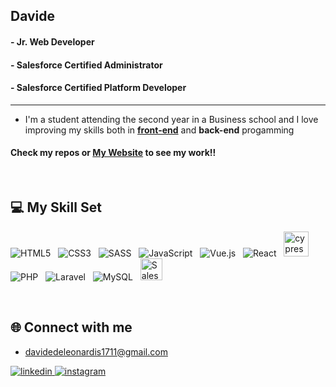 ## Davide

#### - Jr. Web Developer
#### - Salesforce Certified Administrator 
#### - Salesforce Certified Platform Developer

<hr>

- I'm a student attending the second year in a Business school and I love improving my skills both in <u><strong>front-end</strong></u> and <strong>back-end</strong> progamming

#### Check my repos or <a href="https://davidedeleonardis.dev" target="_blank">My Website</a> to see my work!!

<br>  

## 💻 My Skill Set  

![HTML5](https://img.shields.io/badge/html5-%23E34F26.svg?style=for-the-badge&logo=html5&logoColor=white) &nbsp;
![CSS3](https://img.shields.io/badge/css3-%231572B6.svg?style=for-the-badge&logo=css3&logoColor=white) &nbsp;
![SASS](https://img.shields.io/badge/SASS-hotpink.svg?style=for-the-badge&logo=SASS&logoColor=white) &nbsp;
![JavaScript](https://img.shields.io/badge/javascript-%23323330.svg?style=for-the-badge&logo=javascript&logoColor=%23F7DF1E) &nbsp;
![Vue.js](https://img.shields.io/badge/vuejs-%2335495e.svg?style=for-the-badge&logo=vuedotjs&logoColor=%234FC08D) &nbsp;
![React](https://img.shields.io/badge/react-%2320232a.svg?style=for-the-badge&logo=react&logoColor=%2361DAFB) &nbsp;
<a href="https://www.cypress.io" target="_blank" rel="noreferrer"> <img src="https://raw.githubusercontent.com/simple-icons/simple-icons/6e46ec1fc23b60c8fd0d2f2ff46db82e16dbd75f/icons/cypress.svg" alt="cypress" width="40" height="40"/> 
</a> 
<br>
![PHP](https://img.shields.io/badge/php-%23777BB4.svg?style=for-the-badge&logo=php&logoColor=white) &nbsp;
![Laravel](https://img.shields.io/badge/laravel-%23FF2D20.svg?style=for-the-badge&logo=laravel&logoColor=white) &nbsp;
![MySQL](https://img.shields.io/badge/mysql-%2300f.svg?style=for-the-badge&logo=mysql&logoColor=white) &nbsp;
<img src="https://profilinator.rishav.dev/skills-assets/salesforce.png" alt="Salesforce" height="35" /> 


<br>

## 🌐 Connect with me  

- davidedeleonardis1711@gmail.com
<a href="https://linkedin.com/in/davide-de-leonardis" target="_blank">
<img src=https://img.shields.io/badge/linkedin-%231E77B5.svg?&style=for-the-badge&logo=linkedin&logoColor=white alt=linkedin style="margin-bottom: 5px;" />
</a>
<a href="https://instagram.com/davidedeleonardis_" target="_blank">
<img src=https://img.shields.io/badge/instagram-%23000000.svg?&style=for-the-badge&logo=instagram&logoColor=white alt=instagram style="margin-bottom: 5px;" />
</a>
